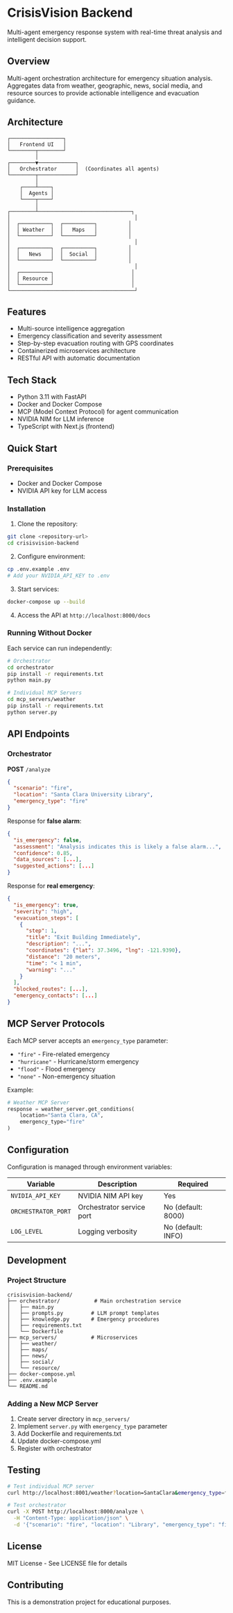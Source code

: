 # CrisisVision Backend

Multi-agent emergency response system with real-time threat analysis and intelligent decision support.

## Overview

Multi-agent orchestration architecture for emergency situation analysis. Aggregates data from weather, geographic, news, social media, and resource sources to provide actionable intelligence and evacuation guidance.

## Architecture

```
┌─────────────────┐
│   Frontend UI   │
└────────┬────────┘
         │
┌────────▼────────────┐
│   Orchestrator      │  (Coordinates all agents)
└────────┬────────────┘
         │
    ┌────┴────┐
    │  Agents │
    └────┬────┘
         │
┌────────┴──────────────────────────────┐
│                                        │
│  ┌──────────┐  ┌──────────┐          │
│  │ Weather  │  │   Maps   │          │
│  └──────────┘  └──────────┘          │
│                                        │
│  ┌──────────┐  ┌──────────┐          │
│  │   News   │  │  Social  │          │
│  └──────────┘  └──────────┘          │
│                                        │
│  ┌──────────┐                         │
│  │ Resource │                         │
│  └──────────┘                         │
└────────────────────────────────────────┘
```

## Features

- Multi-source intelligence aggregation
- Emergency classification and severity assessment
- Step-by-step evacuation routing with GPS coordinates
- Containerized microservices architecture
- RESTful API with automatic documentation

## Tech Stack

- Python 3.11 with FastAPI
- Docker and Docker Compose
- MCP (Model Context Protocol) for agent communication
- NVIDIA NIM for LLM inference
- TypeScript with Next.js (frontend)

## Quick Start

### Prerequisites

- Docker and Docker Compose
- NVIDIA API key for LLM access

### Installation

1. Clone the repository:
```bash
git clone <repository-url>
cd crisisvision-backend
```

2. Configure environment:
```bash
cp .env.example .env
# Add your NVIDIA_API_KEY to .env
```

3. Start services:
```bash
docker-compose up --build
```

4. Access the API at `http://localhost:8000/docs`

### Running Without Docker

Each service can run independently:

```bash
# Orchestrator
cd orchestrator
pip install -r requirements.txt
python main.py

# Individual MCP Servers
cd mcp_servers/weather
pip install -r requirements.txt
python server.py
```

## API Endpoints

### Orchestrator

**POST** `/analyze`
```json
{
  "scenario": "fire",
  "location": "Santa Clara University Library",
  "emergency_type": "fire"
}
```

Response for **false alarm**:
```json
{
  "is_emergency": false,
  "assessment": "Analysis indicates this is likely a false alarm...",
  "confidence": 0.85,
  "data_sources": [...],
  "suggested_actions": [...]
}
```

Response for **real emergency**:
```json
{
  "is_emergency": true,
  "severity": "high",
  "evacuation_steps": [
    {
      "step": 1,
      "title": "Exit Building Immediately",
      "description": "...",
      "coordinates": {"lat": 37.3496, "lng": -121.9390},
      "distance": "20 meters",
      "time": "< 1 min",
      "warning": "..."
    }
  ],
  "blocked_routes": [...],
  "emergency_contacts": [...]
}
```

## MCP Server Protocols

Each MCP server accepts an `emergency_type` parameter:

- `"fire"` - Fire-related emergency
- `"hurricane"` - Hurricane/storm emergency
- `"flood"` - Flood emergency
- `"none"` - Non-emergency situation

Example:
```python
# Weather MCP Server
response = weather_server.get_conditions(
    location="Santa Clara, CA",
    emergency_type="fire"
)
```

## Configuration

Configuration is managed through environment variables:

| Variable | Description | Required |
|----------|-------------|----------|
| `NVIDIA_API_KEY` | NVIDIA NIM API key | Yes |
| `ORCHESTRATOR_PORT` | Orchestrator service port | No (default: 8000) |
| `LOG_LEVEL` | Logging verbosity | No (default: INFO) |

## Development

### Project Structure

```
crisisvision-backend/
├── orchestrator/           # Main orchestration service
│   ├── main.py
│   ├── prompts.py         # LLM prompt templates
│   ├── knowledge.py       # Emergency procedures
│   ├── requirements.txt
│   └── Dockerfile
├── mcp_servers/           # Microservices
│   ├── weather/
│   ├── maps/
│   ├── news/
│   ├── social/
│   └── resource/
├── docker-compose.yml
├── .env.example
└── README.md
```

### Adding a New MCP Server

1. Create server directory in `mcp_servers/`
2. Implement `server.py` with `emergency_type` parameter
3. Add Dockerfile and requirements.txt
4. Update docker-compose.yml
5. Register with orchestrator

## Testing

```bash
# Test individual MCP server
curl http://localhost:8001/weather?location=SantaClara&emergency_type=fire

# Test orchestrator
curl -X POST http://localhost:8000/analyze \
  -H "Content-Type: application/json" \
  -d '{"scenario": "fire", "location": "Library", "emergency_type": "fire"}'
```

## License

MIT License - See LICENSE file for details

## Contributing

This is a demonstration project for educational purposes.
